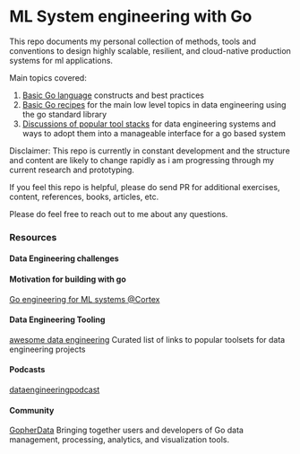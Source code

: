 # ML System engineering with Go

This repo documents my personal collection of
methods, tools and conventions to design highly scalable, 
resilient, and cloud-native production systems for ml applications.

Main topics covered:
1. [Basic Go language](https://github.com/SkillSmart/ml-system-engineering-with-go/tree/master/01_go_language_basics) constructs and best practices
2. [Basic Go recipes](https://github.com/SkillSmart/ml-system-engineering-with-go/tree/master/02_go_basic_recipes) for the main low level topics in data engineering using the go standard library
3. [Discussions of popular tool stacks]() for data engineering systems and ways to adopt them
into a manageable interface for a go based system


Disclaimer: This repo is currently in constant development
and the structure and content are likely to change rapidly as i am 
progressing through my current research and prototyping. 

If you feel this repo is helpful, please do send PR for additional
exercises, content, references, books, articles, etc.

Please do feel free to reach out to me about any questions.


### Resources

#### Data Engineering challenges 
 
#### Motivation for building with go

[Go engineering for ML systems @Cortex](https://towardsdatascience.com/why-were-writing-machine-learning-infrastructure-in-go-not-python-38d6a37e2d76) 

#### Data Engineering Tooling
[awesome data engineering](https://github.com/igorbarinov/awesome-data-engineering) Curated list of links to popular
toolsets for data engineering projects
#### Podcasts
[dataengineeringpodcast](https://www.dataengineeringpodcast.com/)
#### Community
[GopherData](https://github.com/gopherdata) Bringing together users and developers of Go data management, processing, analytics, and visualization tools. 
